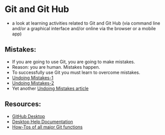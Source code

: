 # Git and Git Hub
* a look at learning activities related to Git and Git Hub (via command line and/or a graphical interface and/or online via the browser or a mobile app) 

## Mistakes: 
* If you are going to use Git, you are going to make mistakes. 
* Reason: you are human.  Mistakes happen. 
* To successfully use Git you must learn to overcome mistakes. 
* [Undoing Mistakes-1](https://www.smashingmagazine.com/2021/05/undoing-mistakes-git-part1/)
* [Undoing Mistakes-2](https://www.smashingmagazine.com/2021/05/undoing-mistakes-git-part2/)
* Yet another [Undoing Mistakes article](https://gist.github.com/silent1mezzo/1670623)

## Resources:
* [GitHub Desktop](https://desktop.github.com/)
* [Desktop Help Documentation](https://docs.github.com/en/desktop)
* [How-Tos of all major Git functions](https://docs.github.com/en/desktop/contributing-and-collaborating-using-github-desktop)
